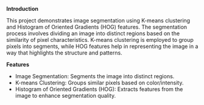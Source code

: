<b> Introduction </b>
<p>This project demonstrates image segmentation using K-means clustering and Histogram of Oriented Gradients (HOG) features. The segmentation process involves dividing an image into distinct regions based on the similarity of pixel characteristics. K-means clustering is employed to group pixels into segments, while HOG features help in representing the image in a way that highlights the structure and patterns.</p>

<b>Features </b>
<ul><li>Image Segmentation: Segments the image into distinct regions.</li>
<li>K-means Clustering: Groups similar pixels based on color/intensity.</li>
<li>Histogram of Oriented Gradients (HOG): Extracts features from the image to enhance segmentation quality.</li>
